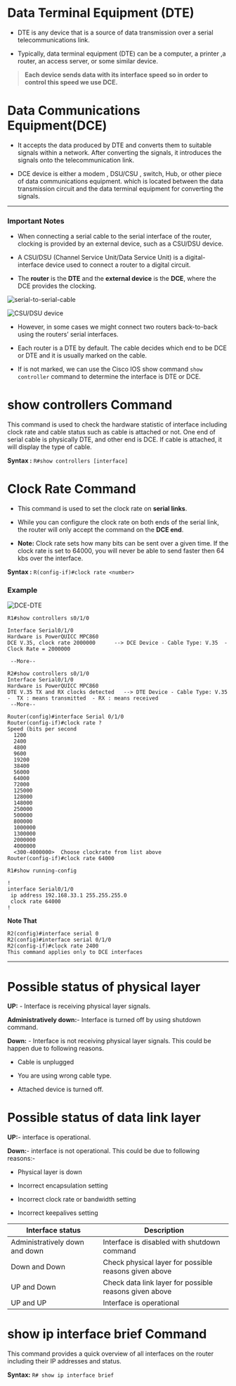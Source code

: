 
# Data Terminal Equipment (DTE)

- DTE is any device that is a source of data transmission over a serial telecommunications link. 

- Typically, data terminal equipment (DTE) can be a computer, a printer ,a router, an access server, or some similar device.



> **Each device sends data with its interface speed so in order to control this speed we use DCE.**

# Data Communications Equipment(DCE)

- It accepts the data produced by DTE and converts them to suitable signals within a network. After converting the signals, it introduces the signals onto the telecommunication link.

- DCE device is either a modem , DSU/CSU , switch, Hub, or other piece of data communications equipment. which is located between the data transmission circuit and the data terminal equipment for converting the signals.


-------------------

### Important Notes

- When connecting a serial cable to the serial interface of the router, clocking is provided by an external device, such as a CSU/DSU device. 

- A CSU/DSU (Channel Service Unit/Data Service Unit) is a digital-interface device used to connect a router to a digital circuit. 

- The **router** is the **DTE**  and the **external device** is the **DCE**, where the DCE provides the clocking. 

![serial-to-serial-cable](imgs/serial-to-serial-cable.jpg)

![CSU/DSU device](imgs/CSU-DSU-device.jpg)

- However, in some cases we might connect two routers back-to-back using the routers’ serial interfaces. 

- Each router is a DTE by default. The cable decides which end to be DCE or DTE and it is usually marked on the cable. 

- If is not marked, we can use the Cisco IOS show command `show controller` command to determine the interface is DTE or DCE.

# show controllers Command

This command is used to check the hardware statistic of interface including clock rate and cable status such as cable is attached or not. One end of serial cable is physically DTE, and other end is DCE. If cable is attached, it will display the type of cable.

**Syntax :** `R#show controllers [interface]`


# Clock Rate Command

- This command is used to set the clock rate on **serial links**. 

- While you can configure the clock rate on both ends of the serial link, the router will only accept the command on the **DCE end**.

- **Note:** Clock rate sets how many bits can be sent over a given time. If the clock rate is set to 64000, you will never be able to send faster then 64 kbs over the interface.

**Syntax :** `R(config-if)#clock rate <number>`


### Example

![DCE-DTE](imgs/DCE-DTE.png)

```
R1#show controllers s0/1/0

Interface Serial0/1/0
Hardware is PowerQUICC MPC860
DCE V.35, clock rate 2000000      --> DCE Device - Cable Type: V.35  - Clock Rate = 2000000
 
 --More--
```

```
R2#show controllers s0/1/0
Interface Serial0/1/0
Hardware is PowerQUICC MPC860
DTE V.35 TX and RX clocks detected   --> DTE Device - Cable Type: V.35  -  TX : means transmitted  - RX : means received 
 --More--
````


```
Router(config)#interface Serial 0/1/0
Router(config-if)#clock rate ?
Speed (bits per second
  1200           
  2400           
  4800           
  9600           
  19200          
  38400          
  56000          
  64000          
  72000          
  125000         
  128000         
  148000         
  250000         
  500000         
  800000         
  1000000        
  1300000        
  2000000        
  4000000        
  <300-4000000>  Choose clockrate from list above
Router(config-if)#clock rate 64000
```


```
R1#show running-config 

!
interface Serial0/1/0
 ip address 192.168.33.1 255.255.255.0
 clock rate 64000
!
````

**Note That**

```
R2(config)#interface serial 0
R2(config)#interface serial 0/1/0
R2(config-if)#clock rate 2400
This command applies only to DCE interfaces
```
----------------------------------------------------------

# Possible status of physical layer

**UP:** - Interface is receiving physical layer signals.

**Administratively down:**- Interface is turned off by using shutdown command.

**Down:** - Interface is not receiving physical layer signals. This could be happen due to following reasons.

- Cable is unplugged

- You are using wrong cable type.

- Attached device is turned off.


# Possible status of data link layer

**UP:**- interface is operational.

**Down:**- interface is not operational. This could be due to following reasons:-

- Physical layer is down

- Incorrect encapsulation setting

- Incorrect clock rate or bandwidth setting

- Incorrect keepalives setting


|Interface status|	Description|
|--|--|
|Administratively down and down	|Interface is disabled with shutdown command|
|Down and Down|	Check physical layer for possible reasons given above|
|UP and Down	|Check data link layer for possible reasons given above|
|UP and UP|	Interface is operational|


# show ip interface brief Command

This command provides a quick overview of all interfaces on the router including their IP addresses and status.

**Syntax:** `R# show ip interface brief`
